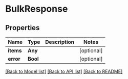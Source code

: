 # BulkResponse

## Properties
Name | Type | Description | Notes
------------ | ------------- | ------------- | -------------
**items** | **Any** |  | [optional] 
**error** | **Bool** |  | [optional] 

[[Back to Model list]](../README.md#documentation-for-models) [[Back to API list]](../README.md#documentation-for-api-endpoints) [[Back to README]](../README.md)


